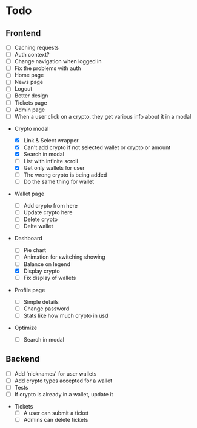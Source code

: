 # Todo

## Frontend

- [ ] Caching requests
- [ ] Auth context?
- [ ] Change navigation when logged in
- [ ] Fix the problems with auth
- [ ] Home page
- [ ] News page
- [ ] Logout
- [ ] Better design
- [ ] Tickets page
- [ ] Admin page
- [ ] When a user click on a crypto, they get various info about it in a modal

- Crypto modal

  - [x] Link & Select wrapper
  - [x] Can't add crypto if not selected wallet or crypto or amount
  - [x] Search in modal
  - [ ] List with infinite scroll
  - [x] Get only wallets for user
  - [ ] The wrong crypto is being added
  - [ ] Do the same thing for wallet

- Wallet page

  - [ ] Add crypto from here
  - [ ] Update crypto here
  - [ ] Delete crypto
  - [ ] Delte wallet

- Dashboard

  - [ ] Pie chart
  - [ ] Animation for switching showing
  - [ ] Balance on legend
  - [x] Display crypto
  - [ ] Fix display of wallets

- Profile page

  - [ ] Simple details
  - [ ] Change password
  - [ ] Stats like how much crypto in usd

- Optimize
  - [ ] Search in modal

## Backend

- [ ] Add 'nicknames' for user wallets
- [ ] Add crypto types accepted for a wallet
- [ ] Tests
- [ ] If crypto is already in a wallet, update it

- Tickets
  - [ ] A user can submit a ticket
  - [ ] Admins can delete tickets
